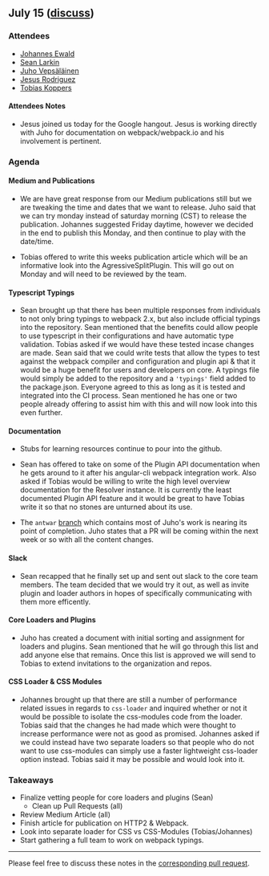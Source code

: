 ## July 15 ([discuss](https://github.com/webpack/meeting-notes/pull/5))

### Attendees

* [Johannes Ewald](http://github.com/jhnns)
* [Sean Larkin](http://github.com/thelarkinn)
* [Juho Vepsäläinen](http://github.com/bebraw)
* [Jesus Rodriguez](https://github.com/foxandxss)
* [Tobias Koppers](https://github.com/sokra)

#### Attendees Notes

* Jesus joined us today for the Google hangout. Jesus is working directly with Juho for documentation on webpack/webpack.io and his involvement is pertinent.

### Agenda

#### Medium and Publications

* We are have great response from our Medium publications still but we are tweaking the time and dates that we want to release. Juho said that we can try monday instead of saturday morning (CST) to release the publication. Johannes suggested Friday daytime, however we decided in the end to publish this Monday, and then continue to play with the date/time.

* Tobias offered to write this weeks publication article which will be an informative look into the AgressiveSplitPlugin. This will go out on Monday and will need to be reviewed by the team. 

#### Typescript Typings

* Sean brought up that there has been multiple responses from individuals to not only bring typings to webpack 2.x, but also include official typings into the repository. Sean mentioned that the benefits could allow people to use typescript in their configurations and have automatic type validation. Tobias asked if we would have these tested incase changes are made. Sean said that we could write tests that allow the types to test against the webpack compiler and configuration and plugin api & that it would be a huge benefit for users and developers on core. A typings file would simply be added to the repository and a `'typings'` field added to the package.json. Everyone agreed to this as long as it is tested and integrated into the CI process. Sean mentioned he has one or two people already offering to assist him with this and will now look into this even further. 

#### Documentation

* Stubs for learning resources continue to pour into the github. 

* Sean has offered to take on some of the Plugin API documentation when he gets around to it after his angular-cli webpack integration work. Also asked if Tobias would be willing to write the high level overview documentation for the Resolver instance. It is currently the least documented Plugin API feature and it would be great to have Tobias write it so that no stones are unturned about its use. 

* The `antwar` [branch](https://github.com/webpack/webpack.io/tree/antwar) which contains most of Juho's work is nearing its point of completion. Juho states that a PR will be coming within the next week or so with all the content changes. 

#### Slack

* Sean recapped that he finally set up and sent out slack to the core team members. The team decided that we would try it out, as well as invite plugin and loader authors in hopes of specifically communicating with them more efficently. 

#### Core Loaders and Plugins

* Juho has created a document with initial sorting and assignment for loaders and plugins. Sean mentioned that he will go through this list and add anyone else that remains. Once this list is approved we will send to Tobias to extend invitations to the organization and repos.

#### CSS Loader & CSS Modules 

* Johannes brought up that there are still a number of performance related issues in regards to `css-loader` and inquired whether or not it would be possible to isolate the css-modules code from the loader. Tobias said that the changes he had made which were thought to increase performance were not as good as promised. Johannes asked if we could instead have two separate loaders so that people who do not want to use css-modules can simply use a faster lightweight css-loader option instead. Tobias said it may be possible and would look into it.

### Takeaways
* Finalize vetting people for core loaders and plugins (Sean)
  * Clean up Pull Requests (all)
* Review Medium Article (all)
* Finish article for publication on HTTP2 & Webpack.
* Look into separate loader for CSS vs CSS-Modules (Tobias/Johannes)
* Start gathering a full team to work on webpack typings. 


-----------
Please feel free to discuss these notes in the [corresponding pull request](https://github.com/webpack/meeting-notes/pull/5).

